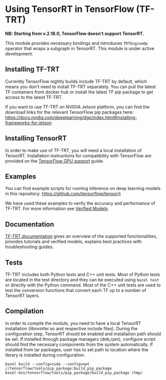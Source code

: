 # Using TensorRT in TensorFlow (TF-TRT)

**NB: Starting from v.2.18.0, TensorFlow doesn't support TensorRT.**

This module provides necessary bindings and introduces `TRTEngineOp` operator
that wraps a subgraph in TensorRT. This module is under active development.

## Installing TF-TRT

Currently TensorFlow nightly builds include TF-TRT by default, which means you
don't need to install TF-TRT separately. You can pull the latest TF containers
from docker hub or install the latest TF pip package to get access to the latest
TF-TRT.

If you want to use TF-TRT on NVIDIA Jetson platform, you can find the download
links for the relevant TensorFlow pip packages here:
https://docs.nvidia.com/deeplearning/dgx/index.html#installing-frameworks-for-jetson

## Installing TensorRT

In order to make use of TF-TRT, you will need a local installation of TensorRT.
Installation instructions for compatibility with TensorFlow are provided on the
[TensorFlow GPU support](https://www.tensorflow.org/install/gpu) guide.

## Examples

You can find example scripts for running inference on deep learning models in
this repository: https://github.com/tensorflow/tensorrt

We have used these examples to verify the accuracy and performance of TF-TRT.
For more information see
[Verified Models](https://docs.nvidia.com/deeplearning/frameworks/tf-trt-user-guide/index.html#verified-models).

## Documentation

[TF-TRT documentation](https://docs.nvidia.com/deeplearning/frameworks/tf-trt-user-guide/index.html)
gives an overview of the supported functionalities, provides tutorials and
verified models, explains best practices with troubleshooting guides.

## Tests

TF-TRT includes both Python tests and C++ unit tests. Most of Python tests are
located in the test directory and they can be executed using `bazel test` or
directly with the Python command. Most of the C++ unit tests are used to test
the conversion functions that convert each TF op to a number of TensorRT layers.

## Compilation

In order to compile the module, you need to have a local TensorRT installation
(libnvinfer.so and respective include files). During the configuration step,
TensorRT should be enabled and installation path should be set. If installed
through package managers (deb,rpm), configure script should find the necessary
components from the system automatically. If installed from tar packages, user
has to set path to location where the library is installed during configuration.

```shell
bazel build --config=cuda --config=opt //tensorflow/tools/pip_package:build_pip_package
bazel-bin/tensorflow/tools/pip_package/build_pip_package /tmp/
```

